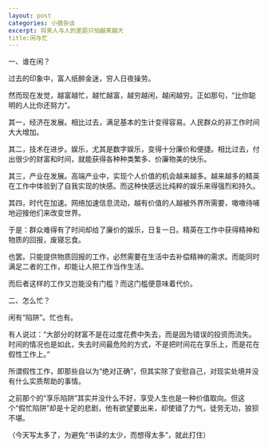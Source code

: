 ```yaml
---
layout: post
categories: 小狼杂谈
excerpt: 将来人与人的差距只怕越来越大
title:闲与忙
---
```


一、谁在闲？

过去的印象中，富人纸醉金迷，穷人日夜操劳。

然而现在发觉，越富越忙，越忙越富，越穷越闲，越闲越穷。正如那句，“比你聪明的人比你还努力”。

其一，经济在发展。相比过去，满足基本的生计变得容易。人民群众的非工作时间大大增加。

其二，技术在进步。娱乐，尤其是数字娱乐，变得十分廉价和便捷。相比过去，付出很少的财富和时间，就能获得各种种类繁多、价廉物美的快乐。

其三，产业在发展。高端产业中，实现个人价值的机会越来越多。越来越多的精英在工作中体验到了自我实现的快感。而这种快感远比纯粹的娱乐来得强烈和持久。

其四，时代在加速。网络加速信息流动，越有价值的人越被外界所需要，嗷嗷待哺地迎接他们来改变世界。

于是：群众难得有了时间却给了廉价的娱乐，日复一日。精英在工作中获得精神和物质的回报，废寝忘食。

也罢。只能提供物质回报的工作，必然需要在生活中去补偿精神的需求。而能同时满足二者的工作，却能让人把工作当作生活。

而后者这样的工作又岂能没有门槛？而这门槛便意味着代价。

二、怎么忙？

闲有“陷阱”。忙也有。

有人说过：“大部分的财富不是在过度花费中失去，而是因为错误的投资而流失。时间的情况也是如此，失去时间最危险的方式，不是把时间花在享乐上，而是花在假性工作上。”

所谓假性工作，即那些自以为“绝对正确”，但其实除了安慰自己，对现实处境并没有什么实质帮助的事情。

之前那个的“享乐陷阱”其实并没什么不好，享受人生也是一种价值取向。但这个“假忙陷阱”却是十足的悲剧，他有欲望要出来，却使错了力气，徒劳无功，狼狈不堪。

（今天写太多了，为避免“书读的太少，而想得太多”，就此打住）